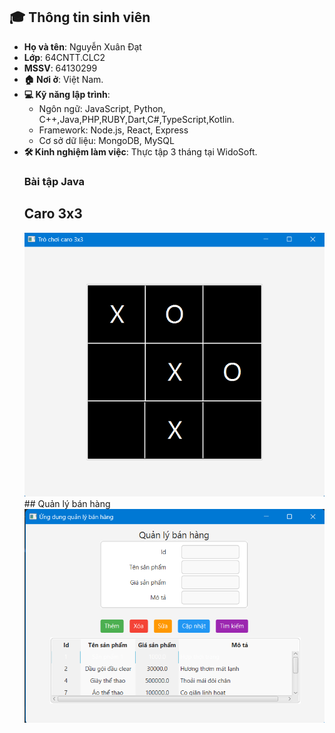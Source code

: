 
## 🎓 Thông tin sinh viên

- **Họ và tên**: Nguyễn Xuân Đạt
- **Lớp**: 64CNTT.CLC2
- **MSSV**: 64130299
- **🏠 Nơi ở**: Việt Nam.
- **💻 Kỹ năng lập trình**:
  - Ngôn ngữ: JavaScript, Python, C++,Java,PHP,RUBY,Dart,C#,TypeScript,Kotlin.
  - Framework: Node.js, React, Express
  - Cơ sở dữ liệu: MongoDB, MySQL
- **🛠️ Kinh nghiệm làm việc**: Thực tập 3 tháng tại WidoSoft.
  ### Bài tập Java
  ## Caro 3x3
  <img src="fxml_Caro3x3/Screenshot 2024-10-25 113809.png" width="600" alt="Giao diện caro 3x3 fxml" />
  ## Quản lý bán hàng
  <img src="fx_QuanLyBanhang/Screenshot 2024-10-25 130315.png" width="600" alt="Giao diện quản lý bán hàng fxml"/>
  

